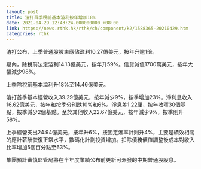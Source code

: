 ```yaml
---
layout: post
title: 渣打首季稅前基本溢利按年增加18%
date: 2021-04-29 12:43:24.000000000 +08:00
link: https://news.rthk.hk/rthk/ch/component/k2/1588365-20210429.htm
categories: rthk
---
```


渣打公布，上季普通股股東應佔盈利10.27億美元，按年升逾1倍。

期內，除稅前法定溢利14.13億美元，按年升59%。信貸減值1700萬美元，按年大幅減少98%。

上季除稅前基本溢利升18%至14.46億美元。

渣打首季基本經營收入39.29億美元，按年減少9%，按季增加23%。淨利息收入16.62億美元，按年和按季分別跌10%和6%。淨息差1.22厘，按年收窄30個基點，按季減少2個基點。至於其他收入22.67億美元，按年減少9%，按季則升58%。

上季經營支出24.94億美元，按年升6%，按固定滙率計則升4%，主要是績效相關的應計薪酬恢復正常水平，數碼化計劃投資增加。扣除債務價值調整後成本對收入比率增加5個百分點至63%。

集團預計審慎監管局將在半年度業績公布前更新可派發的中期普通股股息。
